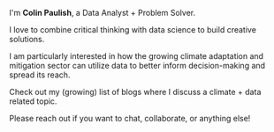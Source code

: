 I'm **Colin Paulish**, a Data Analyst + Problem Solver.

I love to combine critical thinking with data science to build creative solutions.

I am particularly interested in how the growing climate adaptation and mitigation sector can utilize data to better inform decision-making and spread its reach.

Check out my (growing) list of blogs where I discuss a climate + data related topic.

Please reach out if you want to chat, collaborate, or anything else!


[blog]: /blog
[email]: mailto:colinpaulish@gmail.com